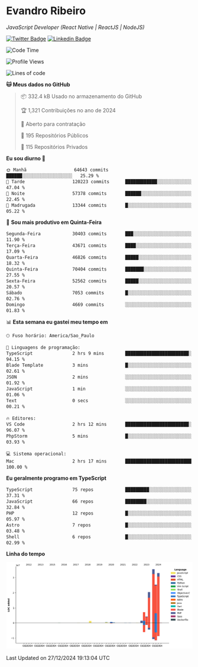 # Evandro **Ribeiro**

*JavaScript Developer (React Native | ReactJS | NodeJS)*

[![Twitter Badge](https://img.shields.io/badge/-@ribeiroevandro-201B2D?style=flat-square&labelColor=201B2D&logo=twitter&logoColor=white&link=https://twitter.com/ribeiroevandro)](https://twitter.com/ribeiroevandro) 
[![Linkedin Badge](https://img.shields.io/badge/-Evandro%20Ribeiro-201B2D?style=flat-square&logo=Linkedin&logoColor=white&link=https://www.linkedin.com/in/ribeiroevandro)](https://www.linkedin.com/in/ribeiroevandro) 


<!--START_SECTION:waka-->
![Code Time](http://img.shields.io/badge/Code%20Time-4%2C218%20hrs%207%20mins-blue)

![Profile Views](http://img.shields.io/badge/Visualizac%C3%B5es%20do%20perfil-0-blue)

![Lines of code](https://img.shields.io/badge/Desde%20o%20Hello%20World%20eu%20escrevi-130.2%20million%20linhas%20de%20c%C3%B3digo-blue)

**🐱 Meus dados no GitHub** 

> 📦 332.4 kB Usado no armazenamento do GitHub 
 > 
> 🏆 1,321 Contribuições no ano de 2024
 > 
> 💼 Aberto para contratação
 > 
> 📜 195 Repositórios Públicos 
 > 
> 🔑 115 Repositórios Privados 
 > 
**Eu sou diurno 🐤** 

```text
🌞 Manhã                  64643 commits       ██████░░░░░░░░░░░░░░░░░░░   25.29 % 
🌆 Tarde                  120223 commits      ████████████░░░░░░░░░░░░░   47.04 % 
🌃 Noite                  57378 commits       ██████░░░░░░░░░░░░░░░░░░░   22.45 % 
🌙 Madrugada              13344 commits       █░░░░░░░░░░░░░░░░░░░░░░░░   05.22 % 
```
📅 **Sou mais produtivo em Quinta-Feira** 

```text
Segunda-Feira            30403 commits       ███░░░░░░░░░░░░░░░░░░░░░░   11.90 % 
Terça-Feira              43671 commits       ████░░░░░░░░░░░░░░░░░░░░░   17.09 % 
Quarta-Feira             46826 commits       █████░░░░░░░░░░░░░░░░░░░░   18.32 % 
Quinta-Feira             70404 commits       ███████░░░░░░░░░░░░░░░░░░   27.55 % 
Sexta-Feira              52562 commits       █████░░░░░░░░░░░░░░░░░░░░   20.57 % 
Sábado                   7053 commits        █░░░░░░░░░░░░░░░░░░░░░░░░   02.76 % 
Domingo                  4669 commits        ░░░░░░░░░░░░░░░░░░░░░░░░░   01.83 % 
```


📊 **Esta semana eu gastei meu tempo em** 

```text
🕑︎ Fuso horário: America/Sao_Paulo

💬 Linguagens de programação: 
TypeScript               2 hrs 9 mins        ████████████████████████░   94.15 % 
Blade Template           3 mins              █░░░░░░░░░░░░░░░░░░░░░░░░   02.61 % 
JSON                     2 mins              ░░░░░░░░░░░░░░░░░░░░░░░░░   01.92 % 
JavaScript               1 min               ░░░░░░░░░░░░░░░░░░░░░░░░░   01.06 % 
Text                     0 secs              ░░░░░░░░░░░░░░░░░░░░░░░░░   00.21 % 

🔥 Editores: 
VS Code                  2 hrs 12 mins       ████████████████████████░   96.07 % 
PhpStorm                 5 mins              █░░░░░░░░░░░░░░░░░░░░░░░░   03.93 % 

💻 Sistema operacional: 
Mac                      2 hrs 17 mins       █████████████████████████   100.00 % 
```

**Eu geralmente programo em TypeScript** 

```text
TypeScript               75 repos            █████████░░░░░░░░░░░░░░░░   37.31 % 
JavaScript               66 repos            ████████░░░░░░░░░░░░░░░░░   32.84 % 
PHP                      12 repos            █░░░░░░░░░░░░░░░░░░░░░░░░   05.97 % 
Astro                    7 repos             █░░░░░░░░░░░░░░░░░░░░░░░░   03.48 % 
Shell                    6 repos             █░░░░░░░░░░░░░░░░░░░░░░░░   02.99 % 
```



**Linha do tempo**

![Lines of Code chart](https://raw.githubusercontent.com/ribeiroevandro/ribeiroevandro/main/assets/bar_graph.png)


 Last Updated on 27/12/2024 19:13:04 UTC
<!--END_SECTION:waka-->
